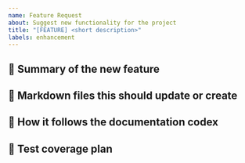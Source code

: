 ```yaml
---
name: Feature Request
about: Suggest new functionality for the project
title: "[FEATURE] <short description>"
labels: enhancement
---
```


## 🔧 Summary of the new feature

<!-- Describe the feature in a few sentences. -->

## 📄 Markdown files this should update or create

<!-- List documentation files to modify or add. -->

## 🧠 How it follows the documentation codex

<!-- Explain how this request aligns with the AI-Test-Framework Documentation Codex. -->

## 🧪 Test coverage plan

<!-- Outline testing strategy for this feature. -->
